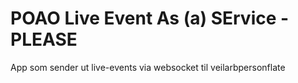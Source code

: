 # POAO Live Event As (a) SErvice - PLEASE
App som sender ut live-events via websocket til veilarbpersonflate